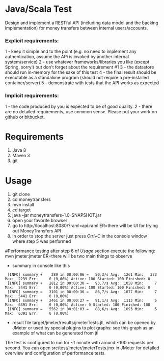 # Java/Scala Test
Design and implement a RESTful API (including data model and the backing implementation) for money
transfers between internal users/accounts.
### Explicit requirements:
1 - keep it simple and to the point (e.g. no need to implement any authentication, assume the APi is invoked
by another internal system/service)
2 - use whatever frameworks/libraries you like (except Spring, sorry!) but don't forget about the requirement
\#1
3 - the datastore should run in-memory for the sake of this test
4 - the final result should be executable as a standalone program (should not require a pre-installed
container/server)
5 - demonstrate with tests that the API works as expected
### Implicit requirements:
1 - the code produced by you is expected to be of good quality.
2 - there are no detailed requirements, use common sense.
Please put your work on github or bitbucket.

# Requirements 
1. Java 8
2. Maven 3
3. git

# Usage
1. git clone <this repo>
2. cd moneytransfers
3. mvn install
4. cd target
5. java -jar moneytransfers-1.0-SNAPSHOT.jar
6. open your favorite browser
7. go to http://localhost:8080/?raml=api.raml
ER=there will be UI for trying out MoneyTransfers API
8. in order to stop the server just press _Ctrl+C_ in the console window where step 5 was performed

#Performance testing
after step 6 of _Usage_ section execute the following:
mvn jmeter:jmeter
ER=there will be two main things to observe
* summary in console like this
```
 [INFO] summary +    289 in 00:00:06 =   50,3/s Avg:  1261 Min:   373 Max:  2239 Err:     0 (0,00%) Active: 100 Started: 100 Finished: 0
 [INFO] summary +   2812 in 00:00:30 =   93,7/s Avg:  1058 Min:     7 Max:  5441 Err:     0 (0,00%) Active: 100 Started: 100 Finished: 0
 [INFO] summary =   3101 in 00:00:36 =   86,7/s Avg:  1077 Min:     7 Max:  5441 Err:     0 (0,00%)
 [INFO] summary +   2461 in 00:00:27 =   91,1/s Avg:  1113 Min:     5 Max:  6391 Err:     0 (0,00%) Active: 0 Started: 100 Finished: 100
 [INFO] summary =   5562 in 00:01:03 =   88,6/s Avg:  1093 Min:     5 Max:  6391 Err:     0 (0,00%)
```
* result file target/jmeter/results/jmeterTests.jtl, which can be opened by JMeter or used by special plugins to plot graphs:
see this graph as an example of what can be generated from jtl

The test is configured to run for ~1 minute with around ~100 requests per second. 
You can open src/test/jmeter/jmeterTests.jmx in JMeter for detailed overview and configuration of performance tests.
 